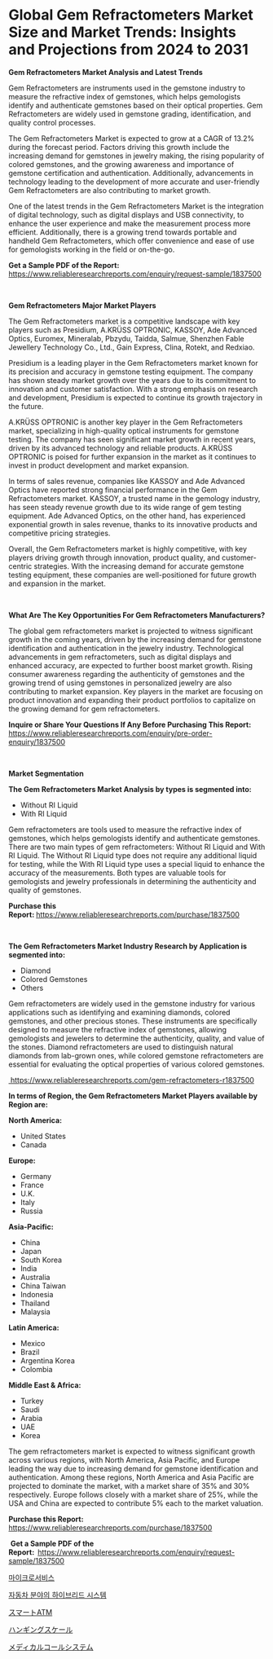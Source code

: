<p><h1>Global Gem Refractometers Market Size and Market Trends: Insights and Projections from 2024 to 2031</h1></p><p><strong>Gem Refractometers Market Analysis and Latest Trends</strong></p>
<p><p>Gem Refractometers are instruments used in the gemstone industry to measure the refractive index of gemstones, which helps gemologists identify and authenticate gemstones based on their optical properties. Gem Refractometers are widely used in gemstone grading, identification, and quality control processes.</p><p>The Gem Refractometers Market is expected to grow at a CAGR of 13.2% during the forecast period. Factors driving this growth include the increasing demand for gemstones in jewelry making, the rising popularity of colored gemstones, and the growing awareness and importance of gemstone certification and authentication. Additionally, advancements in technology leading to the development of more accurate and user-friendly Gem Refractometers are also contributing to market growth.</p><p>One of the latest trends in the Gem Refractometers Market is the integration of digital technology, such as digital displays and USB connectivity, to enhance the user experience and make the measurement process more efficient. Additionally, there is a growing trend towards portable and handheld Gem Refractometers, which offer convenience and ease of use for gemologists working in the field or on-the-go.</p></p>
<p><strong>Get a Sample PDF of the Report:&nbsp;</strong> <a href="https://www.reliableresearchreports.com/enquiry/request-sample/1837500">https://www.reliableresearchreports.com/enquiry/request-sample/1837500</a></p>
<p>&nbsp;</p>
<p><strong>Gem Refractometers Major Market Players</strong></p>
<p><p>The Gem Refractometers market is a competitive landscape with key players such as Presidium, A.KRÜSS OPTRONIC, KASSOY, Ade Advanced Optics, Euromex, Mineralab, Pbzydu, Taidda, Salmue, Shenzhen Fable Jewellery Technology Co., Ltd., Gain Express, Clina, Rotekt, and Redxiao.</p><p>Presidium is a leading player in the Gem Refractometers market known for its precision and accuracy in gemstone testing equipment. The company has shown steady market growth over the years due to its commitment to innovation and customer satisfaction. With a strong emphasis on research and development, Presidium is expected to continue its growth trajectory in the future.</p><p>A.KRÜSS OPTRONIC is another key player in the Gem Refractometers market, specializing in high-quality optical instruments for gemstone testing. The company has seen significant market growth in recent years, driven by its advanced technology and reliable products. A.KRÜSS OPTRONIC is poised for further expansion in the market as it continues to invest in product development and market expansion.</p><p>In terms of sales revenue, companies like KASSOY and Ade Advanced Optics have reported strong financial performance in the Gem Refractometers market. KASSOY, a trusted name in the gemology industry, has seen steady revenue growth due to its wide range of gem testing equipment. Ade Advanced Optics, on the other hand, has experienced exponential growth in sales revenue, thanks to its innovative products and competitive pricing strategies.</p><p>Overall, the Gem Refractometers market is highly competitive, with key players driving growth through innovation, product quality, and customer-centric strategies. With the increasing demand for accurate gemstone testing equipment, these companies are well-positioned for future growth and expansion in the market.</p></p>
<p>&nbsp;</p>
<p><strong>What Are The Key Opportunities For Gem Refractometers Manufacturers?</strong></p>
<p><p>The global gem refractometers market is projected to witness significant growth in the coming years, driven by the increasing demand for gemstone identification and authentication in the jewelry industry. Technological advancements in gem refractometers, such as digital displays and enhanced accuracy, are expected to further boost market growth. Rising consumer awareness regarding the authenticity of gemstones and the growing trend of using gemstones in personalized jewelry are also contributing to market expansion. Key players in the market are focusing on product innovation and expanding their product portfolios to capitalize on the growing demand for gem refractometers.</p></p>
<p><strong>Inquire or Share Your Questions If Any Before Purchasing This Report:</strong> <a href="https://www.reliableresearchreports.com/enquiry/pre-order-enquiry/1837500">https://www.reliableresearchreports.com/enquiry/pre-order-enquiry/1837500</a></p>
<p>&nbsp;</p>
<p><strong>Market Segmentation</strong></p>
<p><strong>The Gem Refractometers Market Analysis by types is segmented into:</strong></p>
<p><ul><li>Without RI Liquid</li><li>With RI Liquid</li></ul></p>
<p><p>Gem refractometers are tools used to measure the refractive index of gemstones, which helps gemologists identify and authenticate gemstones. There are two main types of gem refractometers: Without RI Liquid and With RI Liquid. The Without RI Liquid type does not require any additional liquid for testing, while the With RI Liquid type uses a special liquid to enhance the accuracy of the measurements. Both types are valuable tools for gemologists and jewelry professionals in determining the authenticity and quality of gemstones.</p></p>
<p><strong>Purchase this Report:&nbsp;</strong><a href="https://www.reliableresearchreports.com/purchase/1837500">https://www.reliableresearchreports.com/purchase/1837500</a></p>
<p>&nbsp;</p>
<p><strong>The Gem Refractometers Market Industry Research by Application is segmented into:</strong></p>
<p><ul><li>Diamond</li><li>Colored Gemstones</li><li>Others</li></ul></p>
<p><p>Gem refractometers are widely used in the gemstone industry for various applications such as identifying and examining diamonds, colored gemstones, and other precious stones. These instruments are specifically designed to measure the refractive index of gemstones, allowing gemologists and jewelers to determine the authenticity, quality, and value of the stones. Diamond refractometers are used to distinguish natural diamonds from lab-grown ones, while colored gemstone refractometers are essential for evaluating the optical properties of various colored gemstones.</p></p>
<p><a href="https://www.reliableresearchreports.com/gem-refractometers-r1837500">&nbsp;https://www.reliableresearchreports.com/gem-refractometers-r1837500</a></p>
<p><strong>In terms of Region, the Gem Refractometers Market Players available by Region are:</strong></p>
<p>
    <p> <strong> North America: </strong>
        <ul>
            <li>United States</li>
            <li>Canada</li>
        </ul>
        </p> 
    <p> <strong> Europe: </strong>
        <ul>
            <li>Germany</li>
            <li>France</li>
            <li>U.K.</li>
            <li>Italy</li>
            <li>Russia</li>
        </ul>
        </p> 
    <p> <strong> Asia-Pacific: </strong>
        <ul>
            <li>China</li>
            <li>Japan</li>
            <li>South Korea</li>
            <li>India</li>
            <li>Australia</li>
            <li>China Taiwan</li>
            <li>Indonesia</li>
            <li>Thailand</li>
            <li>Malaysia</li>
        </ul>
        </p> 
    <p> <strong> Latin America: </strong>
        <ul>
            <li>Mexico</li>
            <li>Brazil</li>
            <li>Argentina Korea</li>
            <li>Colombia</li>
        </ul>
        </p> 
    <p> <strong> Middle East & Africa: </strong>
        <ul>
            <li>Turkey</li>
            <li>Saudi</li>
            <li>Arabia</li>
            <li>UAE</li>
            <li>Korea</li>
        </ul>
    </p>
    </p>
<p><p>The gem refractometers market is expected to witness significant growth across various regions, with North America, Asia Pacific, and Europe leading the way due to increasing demand for gemstone identification and authentication. Among these regions, North America and Asia Pacific are projected to dominate the market, with a market share of 35% and 30% respectively. Europe follows closely with a market share of 25%, while the USA and China are expected to contribute 5% each to the market valuation.</p></p>
<p><strong>Purchase this Report: </strong><a href="https://www.reliableresearchreports.com/purchase/1837500">https://www.reliableresearchreports.com/purchase/1837500</a></p>
<p>&nbsp;<strong>Get a Sample PDF of the Report:&nbsp;&nbsp;</strong><a href="https://www.reliableresearchreports.com/enquiry/request-sample/1837500">https://www.reliableresearchreports.com/enquiry/request-sample/1837500</a></p>
<p><strong></strong></p>
<p><p><a href="https://medium.com/@dylanobrien626/%EB%A7%88%EC%9D%B4%ED%81%AC%EB%A1%9C%EC%84%9C%EB%B9%84%EC%8A%A4-%EC%8B%9C%EC%9E%A5-%EA%B7%9C%EB%AA%A8%EB%8A%94-%EA%B8%80%EB%A1%9C%EB%B2%8C-%EC%82%B0%EC%97%85%EC%97%90%EC%84%9C-%EA%B0%80%EC%9E%A5-%EC%A2%8B%EC%9D%80-%EB%A7%88%EC%BC%80%ED%8C%85-%EC%B1%84%EB%84%90%EC%9D%84-%EB%B3%B4%EC%97%AC%EC%A4%8D%EB%8B%88%EB%8B%A4-12a180337b67">마이크로서비스</a></p><p><a href="https://medium.com/@bricebeahan2023/%EC%9E%90%EB%8F%99%EC%B0%A8-%EC%8B%9C%EC%9E%A5%EC%97%90%EC%84%9C%EC%9D%98-%ED%95%98%EC%9D%B4%EB%B8%8C%EB%A6%AC%EB%93%9C-%EC%8B%9C%EC%8A%A4%ED%85%9C%EC%9D%80-%EA%B8%80%EB%A1%9C%EB%B2%8C-%EC%82%B0%EC%97%85%EC%97%90%EC%84%9C-%EC%B5%9C%EA%B3%A0%EC%9D%98-%EB%A7%88%EC%BC%80%ED%8C%85-%EC%B1%84%EB%84%90%EC%9D%84-%EB%B3%B4%EC%97%AC%EC%A3%BC%EB%8A%94-%ED%81%AC%EA%B8%B0%EB%A5%BC-%EB%82%98%ED%83%80%EB%83%85%EB%8B%88%EB%8B%A4-9326811bb49d">자동차 분야의 하이브리드 시스템</a></p><p><a href="https://github.com/Sophiaard2003/Market-Research-Report-List-1/blob/main/852018936847.md">スマートATM</a></p><p><a href="https://medium.com/@elmoray21/%E6%AC%A1%E3%81%AE%E6%96%87%E3%82%92%E6%97%A5%E6%9C%AC%E8%AA%9E%E3%81%AB%E7%BF%BB%E8%A8%B3%E3%81%97%E3%81%A6%E3%81%8F%E3%81%A0%E3%81%95%E3%81%84-%E5%B8%82%E5%A0%B4%E3%82%B7%E3%82%A7%E3%82%A2-%E3%83%88%E3%83%AC%E3%83%B3%E3%83%89-%E6%88%90%E9%95%B7%E3%83%91%E3%82%BF%E3%83%BC%E3%83%B3%E3%82%92%E8%A7%A3%E8%AA%AD%E3%81%99%E3%82%8B%E3%81%A4%E3%82%8A%E3%81%B0%E3%81%8B%E3%82%8A%E5%B8%82%E5%A0%B4%E3%81%AE%E3%83%A1%E3%83%88%E3%83%AA%E3%82%AF%E3%82%B9-7305ab89c297">ハンギングスケール</a></p><p><a href="https://medium.com/@kyaorris56456/%E5%8C%BB%E7%99%82%E3%82%B3%E3%83%BC%E3%83%AB%E3%82%B7%E3%82%B9%E3%83%86%E3%83%A0%E3%81%AE%E5%B8%82%E5%A0%B4%E8%A6%8F%E6%A8%A1%E3%81%A8%E5%B8%82%E5%A0%B4%E5%8B%95%E5%90%91-%E5%AE%8C%E5%85%A8%E3%81%AA%E6%A5%AD%E7%95%8C%E6%A6%82%E8%A6%81-2024%E5%B9%B4%E3%81%8B%E3%82%892031%E5%B9%B4%E3%81%BE%E3%81%A7-45e55ea68b4e">メディカルコールシステム</a></p></p>